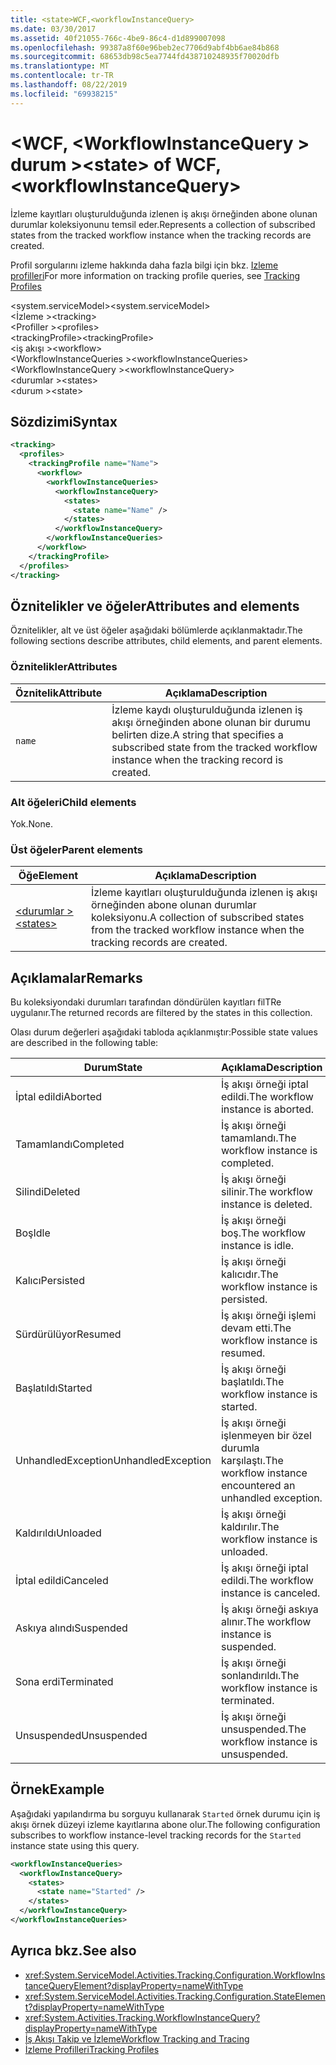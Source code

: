 ```yaml
---
title: <state>WCF,<workflowInstanceQuery>
ms.date: 03/30/2017
ms.assetid: 40f21055-766c-4be9-86c4-d1d899007098
ms.openlocfilehash: 99387a8f60e96beb2ec7706d9abf4bb6ae84b868
ms.sourcegitcommit: 68653db98c5ea7744fd438710248935f70020dfb
ms.translationtype: MT
ms.contentlocale: tr-TR
ms.lasthandoff: 08/22/2019
ms.locfileid: "69938215"
---
```

# <a name="state-of-wcf-workflowinstancequery"></a><span data-ttu-id="07306-102">\<WCF, \<WorkflowInstanceQuery > durum ></span><span class="sxs-lookup"><span data-stu-id="07306-102">\<state> of WCF, \<workflowInstanceQuery></span></span>
<span data-ttu-id="07306-103">İzleme kayıtları oluşturulduğunda izlenen iş akışı örneğinden abone olunan durumlar koleksiyonunu temsil eder.</span><span class="sxs-lookup"><span data-stu-id="07306-103">Represents a collection of subscribed states from the tracked workflow instance when the tracking records are created.</span></span>  
  
 <span data-ttu-id="07306-104">Profil sorgularını izleme hakkında daha fazla bilgi için bkz. [Izleme profilleri](../../../windows-workflow-foundation/tracking-profiles.md)</span><span class="sxs-lookup"><span data-stu-id="07306-104">For more information on tracking profile queries, see [Tracking Profiles](../../../windows-workflow-foundation/tracking-profiles.md)</span></span>  
  
<span data-ttu-id="07306-105">\<system.serviceModel></span><span class="sxs-lookup"><span data-stu-id="07306-105">\<system.serviceModel></span></span>  
<span data-ttu-id="07306-106">\<İzleme ></span><span class="sxs-lookup"><span data-stu-id="07306-106">\<tracking></span></span>  
<span data-ttu-id="07306-107">\<Profiller ></span><span class="sxs-lookup"><span data-stu-id="07306-107">\<profiles></span></span>  
<span data-ttu-id="07306-108">\<trackingProfile></span><span class="sxs-lookup"><span data-stu-id="07306-108">\<trackingProfile></span></span>  
<span data-ttu-id="07306-109">\<iş akışı ></span><span class="sxs-lookup"><span data-stu-id="07306-109">\<workflow></span></span>  
<span data-ttu-id="07306-110">\<WorkflowInstanceQueries ></span><span class="sxs-lookup"><span data-stu-id="07306-110">\<workflowInstanceQueries></span></span>  
<span data-ttu-id="07306-111">\<WorkflowInstanceQuery ></span><span class="sxs-lookup"><span data-stu-id="07306-111">\<workflowInstanceQuery></span></span>  
<span data-ttu-id="07306-112">\<durumlar ></span><span class="sxs-lookup"><span data-stu-id="07306-112">\<states></span></span>  
<span data-ttu-id="07306-113">\<durum ></span><span class="sxs-lookup"><span data-stu-id="07306-113">\<state></span></span>  
  
## <a name="syntax"></a><span data-ttu-id="07306-114">Sözdizimi</span><span class="sxs-lookup"><span data-stu-id="07306-114">Syntax</span></span>  
  
```xml  
<tracking>
  <profiles>
    <trackingProfile name="Name">
      <workflow>
        <workflowInstanceQueries>
          <workflowInstanceQuery>
            <states>
              <state name="Name" />
            </states>
          </workflowInstanceQuery>
        </workflowInstanceQueries>
      </workflow>
    </trackingProfile>
  </profiles>
</tracking>
```  
  
## <a name="attributes-and-elements"></a><span data-ttu-id="07306-115">Öznitelikler ve öğeler</span><span class="sxs-lookup"><span data-stu-id="07306-115">Attributes and elements</span></span>

<span data-ttu-id="07306-116">Öznitelikler, alt ve üst öğeler aşağıdaki bölümlerde açıklanmaktadır.</span><span class="sxs-lookup"><span data-stu-id="07306-116">The following sections describe attributes, child elements, and parent elements.</span></span>
  
### <a name="attributes"></a><span data-ttu-id="07306-117">Öznitelikler</span><span class="sxs-lookup"><span data-stu-id="07306-117">Attributes</span></span>

|<span data-ttu-id="07306-118">Öznitelik</span><span class="sxs-lookup"><span data-stu-id="07306-118">Attribute</span></span>|<span data-ttu-id="07306-119">Açıklama</span><span class="sxs-lookup"><span data-stu-id="07306-119">Description</span></span>|  
|---------------|-----------------|  
|`name`|<span data-ttu-id="07306-120">İzleme kaydı oluşturulduğunda izlenen iş akışı örneğinden abone olunan bir durumu belirten dize.</span><span class="sxs-lookup"><span data-stu-id="07306-120">A string that specifies a subscribed state from the tracked workflow instance when the tracking record is created.</span></span>|  
  
### <a name="child-elements"></a><span data-ttu-id="07306-121">Alt öğeleri</span><span class="sxs-lookup"><span data-stu-id="07306-121">Child elements</span></span>

<span data-ttu-id="07306-122">Yok.</span><span class="sxs-lookup"><span data-stu-id="07306-122">None.</span></span>

### <a name="parent-elements"></a><span data-ttu-id="07306-123">Üst öğeler</span><span class="sxs-lookup"><span data-stu-id="07306-123">Parent elements</span></span>

|<span data-ttu-id="07306-124">Öğe</span><span class="sxs-lookup"><span data-stu-id="07306-124">Element</span></span>|<span data-ttu-id="07306-125">Açıklama</span><span class="sxs-lookup"><span data-stu-id="07306-125">Description</span></span>|  
|-------------|-----------------|  
|[<span data-ttu-id="07306-126">\<durumlar ></span><span class="sxs-lookup"><span data-stu-id="07306-126">\<states></span></span>](states-of-wcf-workflowinstancequery.md)|<span data-ttu-id="07306-127">İzleme kayıtları oluşturulduğunda izlenen iş akışı örneğinden abone olunan durumlar koleksiyonu.</span><span class="sxs-lookup"><span data-stu-id="07306-127">A collection of subscribed states from the tracked workflow instance when the tracking records are created.</span></span>|  
  
## <a name="remarks"></a><span data-ttu-id="07306-128">Açıklamalar</span><span class="sxs-lookup"><span data-stu-id="07306-128">Remarks</span></span>  

<span data-ttu-id="07306-129">Bu koleksiyondaki durumları tarafından döndürülen kayıtları filTRe uygulanır.</span><span class="sxs-lookup"><span data-stu-id="07306-129">The returned records are filtered by the states in this collection.</span></span>  
  
<span data-ttu-id="07306-130">Olası durum değerleri aşağıdaki tabloda açıklanmıştır:</span><span class="sxs-lookup"><span data-stu-id="07306-130">Possible state values are described in the following table:</span></span>
  
|<span data-ttu-id="07306-131">Durum</span><span class="sxs-lookup"><span data-stu-id="07306-131">State</span></span>|<span data-ttu-id="07306-132">Açıklama</span><span class="sxs-lookup"><span data-stu-id="07306-132">Description</span></span>|  
|-----------|-----------------|  
|<span data-ttu-id="07306-133">İptal edildi</span><span class="sxs-lookup"><span data-stu-id="07306-133">Aborted</span></span>|<span data-ttu-id="07306-134">İş akışı örneği iptal edildi.</span><span class="sxs-lookup"><span data-stu-id="07306-134">The workflow instance is aborted.</span></span>|  
|<span data-ttu-id="07306-135">Tamamlandı</span><span class="sxs-lookup"><span data-stu-id="07306-135">Completed</span></span>|<span data-ttu-id="07306-136">İş akışı örneği tamamlandı.</span><span class="sxs-lookup"><span data-stu-id="07306-136">The workflow instance is completed.</span></span>|  
|<span data-ttu-id="07306-137">Silindi</span><span class="sxs-lookup"><span data-stu-id="07306-137">Deleted</span></span>|<span data-ttu-id="07306-138">İş akışı örneği silinir.</span><span class="sxs-lookup"><span data-stu-id="07306-138">The workflow instance is deleted.</span></span>|  
|<span data-ttu-id="07306-139">Boş</span><span class="sxs-lookup"><span data-stu-id="07306-139">Idle</span></span>|<span data-ttu-id="07306-140">İş akışı örneği boş.</span><span class="sxs-lookup"><span data-stu-id="07306-140">The workflow instance is idle.</span></span>|  
|<span data-ttu-id="07306-141">Kalıcı</span><span class="sxs-lookup"><span data-stu-id="07306-141">Persisted</span></span>|<span data-ttu-id="07306-142">İş akışı örneği kalıcıdır.</span><span class="sxs-lookup"><span data-stu-id="07306-142">The workflow instance is persisted.</span></span>|  
|<span data-ttu-id="07306-143">Sürdürülüyor</span><span class="sxs-lookup"><span data-stu-id="07306-143">Resumed</span></span>|<span data-ttu-id="07306-144">İş akışı örneği işlemi devam etti.</span><span class="sxs-lookup"><span data-stu-id="07306-144">The workflow instance is resumed.</span></span>|  
|<span data-ttu-id="07306-145">Başlatıldı</span><span class="sxs-lookup"><span data-stu-id="07306-145">Started</span></span>|<span data-ttu-id="07306-146">İş akışı örneği başlatıldı.</span><span class="sxs-lookup"><span data-stu-id="07306-146">The workflow instance is started.</span></span>|  
|<span data-ttu-id="07306-147">UnhandledException</span><span class="sxs-lookup"><span data-stu-id="07306-147">UnhandledException</span></span>|<span data-ttu-id="07306-148">İş akışı örneği işlenmeyen bir özel durumla karşılaştı.</span><span class="sxs-lookup"><span data-stu-id="07306-148">The workflow instance encountered an unhandled exception.</span></span>|  
|<span data-ttu-id="07306-149">Kaldırıldı</span><span class="sxs-lookup"><span data-stu-id="07306-149">Unloaded</span></span>|<span data-ttu-id="07306-150">İş akışı örneği kaldırılır.</span><span class="sxs-lookup"><span data-stu-id="07306-150">The workflow instance is unloaded.</span></span>|  
|<span data-ttu-id="07306-151">İptal edildi</span><span class="sxs-lookup"><span data-stu-id="07306-151">Canceled</span></span>|<span data-ttu-id="07306-152">İş akışı örneği iptal edildi.</span><span class="sxs-lookup"><span data-stu-id="07306-152">The workflow instance is canceled.</span></span>|  
|<span data-ttu-id="07306-153">Askıya alındı</span><span class="sxs-lookup"><span data-stu-id="07306-153">Suspended</span></span>|<span data-ttu-id="07306-154">İş akışı örneği askıya alınır.</span><span class="sxs-lookup"><span data-stu-id="07306-154">The workflow instance is suspended.</span></span>|  
|<span data-ttu-id="07306-155">Sona erdi</span><span class="sxs-lookup"><span data-stu-id="07306-155">Terminated</span></span>|<span data-ttu-id="07306-156">İş akışı örneği sonlandırıldı.</span><span class="sxs-lookup"><span data-stu-id="07306-156">The workflow instance is terminated.</span></span>|  
|<span data-ttu-id="07306-157">Unsuspended</span><span class="sxs-lookup"><span data-stu-id="07306-157">Unsuspended</span></span>|<span data-ttu-id="07306-158">İş akışı örneği unsuspended.</span><span class="sxs-lookup"><span data-stu-id="07306-158">The workflow instance is unsuspended.</span></span>|  
  
## <a name="example"></a><span data-ttu-id="07306-159">Örnek</span><span class="sxs-lookup"><span data-stu-id="07306-159">Example</span></span>

<span data-ttu-id="07306-160">Aşağıdaki yapılandırma bu sorguyu kullanarak `Started` örnek durumu için iş akışı örnek düzeyi izleme kayıtlarına abone olur.</span><span class="sxs-lookup"><span data-stu-id="07306-160">The following configuration subscribes to workflow instance-level tracking records for the `Started` instance state using this query.</span></span>  
  
```xml  
<workflowInstanceQueries>
  <workflowInstanceQuery>
    <states>
      <state name="Started" />
    </states>
  </workflowInstanceQuery>
</workflowInstanceQueries>
```  
  
## <a name="see-also"></a><span data-ttu-id="07306-161">Ayrıca bkz.</span><span class="sxs-lookup"><span data-stu-id="07306-161">See also</span></span>

- <xref:System.ServiceModel.Activities.Tracking.Configuration.WorkflowInstanceQueryElement?displayProperty=nameWithType>
- <xref:System.ServiceModel.Activities.Tracking.Configuration.StateElement?displayProperty=nameWithType>
- <xref:System.Activities.Tracking.WorkflowInstanceQuery?displayProperty=nameWithType>
- [<span data-ttu-id="07306-162">İş Akışı Takip ve İzleme</span><span class="sxs-lookup"><span data-stu-id="07306-162">Workflow Tracking and Tracing</span></span>](../../../windows-workflow-foundation/workflow-tracking-and-tracing.md)
- [<span data-ttu-id="07306-163">İzleme Profilleri</span><span class="sxs-lookup"><span data-stu-id="07306-163">Tracking Profiles</span></span>](../../../windows-workflow-foundation/tracking-profiles.md)
